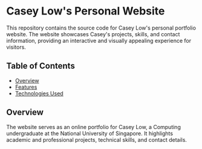 # Casey Low's Personal Website

This repository contains the source code for Casey Low's personal portfolio website. The website showcases Casey's projects, skills, and contact information, providing an interactive and visually appealing experience for visitors.

## Table of Contents

- [Overview](#overview)
- [Features](#features)
- [Technologies Used](#technologies-used)

## Overview

The website serves as an online portfolio for Casey Low, a Computing undergraduate at the National University of Singapore. It highlights academic and professional projects, technical skills, and contact details.